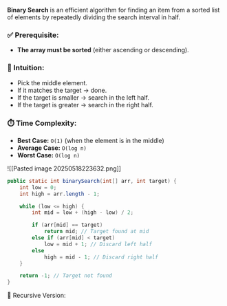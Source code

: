 **Binary Search** is an efficient algorithm for finding an item from a sorted list of elements by repeatedly dividing the search interval in half.

### ✅ Prerequisite:

- **The array must be sorted** (either ascending or descending).
### 🧠 Intuition:

- Pick the middle element.
- If it matches the target → done.
- If the target is smaller → search in the left half.
- If the target is greater → search in the right half.
### ⏱️ Time Complexity:

- **Best Case:** `O(1)` (when the element is in the middle)
- **Average Case:** `O(log n)`
- **Worst Case:** `O(log n)`

![[Pasted image 20250518223632.png]]
```java
public static int binarySearch(int[] arr, int target) {
    int low = 0;
    int high = arr.length - 1;

    while (low <= high) {
        int mid = low + (high - low) / 2;

        if (arr[mid] == target)
            return mid; // Target found at mid
        else if (arr[mid] < target)
            low = mid + 1; // Discard left half
        else
            high = mid - 1; // Discard right half
    }

    return -1; // Target not found
}

```

📌 Recursive Version: